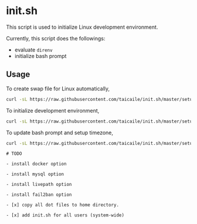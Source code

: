 # init.sh

This script is used to initialize Linux development environment.

Currently, this script does the followings:

- evaluate `direnv`
- initialize bash prompt

## Usage

To create swap file for Linux automatically,

```bash
curl -sL https://raw.githubusercontent.com/taicaile/init.sh/master/setup-swap.sh | bash
```

To initialize development environment,

```bash
curl -sL https://raw.githubusercontent.com/taicaile/init.sh/master/setup-dev.sh | bash
```

To update bash prompt and setup timezone,

```bash
curl -sL https://raw.githubusercontent.com/taicaile/init.sh/master/setup-init.sh | sudo bash
```

```text
# TODO

- install docker option

- install mysql option

- install livepath option

- install fail2ban option

- [x] copy all dot files to home directory.

- [x] add init.sh for all users (system-wide)
```
